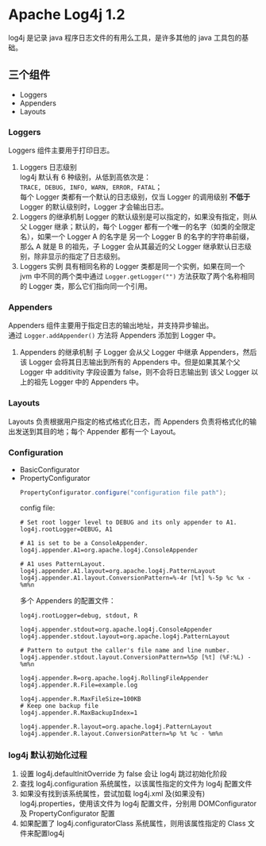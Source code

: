 # Apache Log4j 1.2

log4j 是记录 java 程序日志文件的有用么工具，是许多其他的 java 工具包的基础。

## 三个组件
- Loggers
- Appenders
- Layouts

### Loggers
Loggers 组件主要用于打印日志。
1. Loggers 日志级别	 
	log4j 默认有 6 种级别，从低到高依次是：  
	`TRACE, DEBUG, INFO, WARN, ERROR, FATAL`；  
	每个 Logger 类都有一个默认的日志级别，仅当 Logger 的调用级别 __不低于__ Logger 的默认级别时，Logger 才会输出日志。
2. Loggers 的继承机制
	Logger 的默认级别是可以指定的，如果没有指定，则从父 Logger 继承；默认的，每个 Logger 都有一个唯一的名字（如类的全限定名），如果一个 Logger A 的名字是 另一个 Logger B 的名字的字符串前缀，那么 A 就是 B 的祖先，子 Logger 会从其最近的父 Logger 继承默认日志级别，除非显示的指定了日志级别。
3. Loggers 实例
	具有相同名称的 Logger 类都是同一个实例，如果在同一个 jvm 中不同的两个类中通过 `Logger.getLogger("")` 方法获取了两个名称相同的 Logger 类，那么它们指向同一个引用。


### Appenders
Appenders 组件主要用于指定日志的输出地址，并支持异步输出。  
通过 `Logger.addAppender()` 方法将 Appenders 添加到 Logger 中。
1. Appenders 的继承机制
	子 Logger 会从父 Logger 中继承 Appenders，然后该 Logger 会将其日志输出到所有的 Appenders 中。但是如果其某个父 Logger 中 additivity 字段设置为 false，则不会将日志输出到 该父 Logger 以上的祖先 Logger 中的 Appenders 中。

### Layouts
Layouts 负责根据用户指定的格式格式化日志，而 Appenders 负责将格式化的输出发送到其目的地；每个 Appender 都有一个 Layout。

### Configuration
- BasicConfigurator
- PropertyConfigurator  
	```Java
	PropertyConfigurator.configure("configuration file path");
	```
	config file:
	```TXT
	# Set root logger level to DEBUG and its only appender to A1.
	log4j.rootLogger=DEBUG, A1
	
	# A1 is set to be a ConsoleAppender.
	log4j.appender.A1=org.apache.log4j.ConsoleAppender
	
	# A1 uses PatternLayout.
	log4j.appender.A1.layout=org.apache.log4j.PatternLayout
	log4j.appender.A1.layout.ConversionPattern=%-4r [%t] %-5p %c %x - %m%n
	```
	多个 Appenders 的配置文件：
	```TXT
	log4j.rootLogger=debug, stdout, R

	log4j.appender.stdout=org.apache.log4j.ConsoleAppender
	log4j.appender.stdout.layout=org.apache.log4j.PatternLayout
	
	# Pattern to output the caller's file name and line number.
	log4j.appender.stdout.layout.ConversionPattern=%5p [%t] (%F:%L) - %m%n
	
	log4j.appender.R=org.apache.log4j.RollingFileAppender
	log4j.appender.R.File=example.log
	
	log4j.appender.R.MaxFileSize=100KB
	# Keep one backup file
	log4j.appender.R.MaxBackupIndex=1
	
	log4j.appender.R.layout=org.apache.log4j.PatternLayout
	log4j.appender.R.layout.ConversionPattern=%p %t %c - %m%n
	```

### log4j 默认初始化过程
1. 设置 log4j.defaultInitOverride 为 false 会让 log4j 跳过初始化阶段
2. 查找 log4j.configuration 系统属性，以该属性指定的文件为 log4j 配置文件
3. 如果没有找到该系统属性，尝试加载 log4j.xml 及(如果没有) log4j.properties，使用该文件为 log4j 配置文件，分别用 DOMConfigurator 及 PropertyConfigurator 配置
4. 如果配置了 log4j.configuratorClass 系统属性，则用该属性指定的 Class 文件来配置log4j
